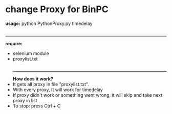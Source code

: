 # change Proxy for BinPC

<b>usage:</b> python PythonProxy.py timedelay<br><br><hr>
<b>require:</b>
 - selenium module
 - proxylist.txt<br><br><hr>
<b>How does it work?</b>
- It gets all proxy in file "proxylist.txt".
- With every proxy, It will work for timedelay
- If proxy didn't work or something went wrong, it will skip and take next proxy in list
- To stop: press Ctrl + C
